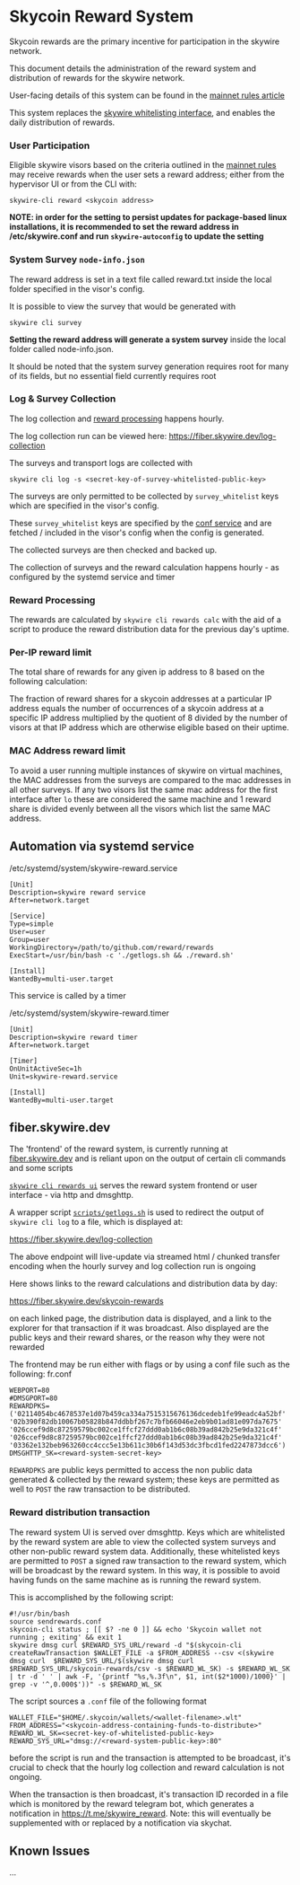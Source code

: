 # Skycoin Reward System

Skycoin rewards are the primary incentive for participation in the skywire network.

This document details the administration of the reward system and distribution of rewards for the skywire network.

User-facing details of this system can be found in the [mainnet rules article](mainnet_rules.md)

This system replaces the [skywire whitelisting interface](https://whitelist.skycoin.com), and enables the daily distribution of rewards.

### User Participation

Eligible skywire visors based on the criteria outlined in the [mainnet rules](mainnet_rules.md) may receive rewards when the user sets a reward address; either from the hypervisor UI or from the CLI with:

```
skywire-cli reward <skycoin address>
```

**NOTE: in order for the setting to persist updates for package-based linux installations, it is recommended to set the reward address in /etc/skywire.conf and run `skywire-autoconfig` to update the setting**

### System Survey `node-info.json`

The reward address is set in a text file called reward.txt inside the local folder specified in the visor's config.

It is possible to view the survey that would be generated with

```
skywire cli survey
```

**Setting the reward address will generate a system survey** inside the local folder called node-info.json.

It should be noted that the system survey generation requires root for many of its fields, but no essential field currently requires root


### Log & Survey Collection

The log collection and [reward processing](#reward-processing) happens hourly.

The log collection run can be viewed here:
https://fiber.skywire.dev/log-collection

The surveys and transport logs are collected with

```
skywire cli log -s <secret-key-of-survey-whitelisted-public-key>
```

The surveys are only permitted to be collected by `survey_whitelist` keys which are specified in the visor's config.

These `survey_whitelist` keys are specified by the [conf service](https://conf.skywwire.skycoin.com) and are fetched / included in the visor's config when the config is generated.

The collected surveys are then checked and backed up.

The collection of surveys and the reward calculation happens hourly - as configured by the systemd service and timer

### Reward Processing

The rewards are calculated by `skywire cli rewards calc` with the aid of a script to produce the reward distribution data for the previous day's uptime.

### Per-IP reward limit

The total share of rewards for any given ip address to 8 based on the following calculation:

The fraction of reward shares for a skycoin addresses at a particular IP address equals the number of occurrences of a skycoin address at a specific IP address multiplied by the quotient of 8 divided by the number of visors at that IP address which are otherwise eligible based on their uptime.

### MAC Address reward limit

To avoid a user running multiple instances of skywire on virtual machines, the MAC addresses from the surveys are compared to the mac addresses in all other surveys. If any two visors list the same mac address for the first interface after `lo` these are considered the same machine and 1 reward share is divided evenly between all the visors which list the same MAC address.


## Automation via systemd service

/etc/systemd/system/skywire-reward.service
```
[Unit]
Description=skywire reward service
After=network.target

[Service]
Type=simple
User=user
Group=user
WorkingDirectory=/path/to/github.com/reward/rewards
ExecStart=/usr/bin/bash -c './getlogs.sh && ./reward.sh'

[Install]
WantedBy=multi-user.target

```

This service is called by a timer

/etc/systemd/system/skywire-reward.timer
```
[Unit]
Description=skywire reward timer
After=network.target

[Timer]
OnUnitActiveSec=1h
Unit=skywire-reward.service

[Install]
WantedBy=multi-user.target

```


## fiber.skywire.dev

The 'frontend' of the reward system, is currently running at [fiber.skywire.dev](https://fiber.skywire.dev) and is reliant upon on the output of certain cli commands and some scripts

[`skywire cli rewards ui`](cmd/skywire-cli/commands/rewards/ui.go) serves the reward system frontend or user interface - via http and dmsghttp.

A wrapper script [`scripts/getlogs.sh`](scripts/getlogs.sh) is used to redirect the output of `skywire cli log` to a file, which is displayed at:

https://fiber.skywire.dev/log-collection

The above endpoint will live-update via streamed html / chunked transfer encoding when the hourly survey and log collection run is ongoing

Here shows links to the reward calculations and distribution data by day:

https://fiber.skywire.dev/skycoin-rewards

on each linked page, the distribution data is displayed, and a link to the explorer for that transaction if it was broadcast. Also displayed are the public keys and their reward shares, or the reason why they were not rewarded

The frontend may be run either with flags or by using a conf file such as the following:
fr.conf
```
WEBPORT=80
#DMSGPORT=80
REWARDPKS=('02114054bc4678537e1d07b459ca334a7515315676136dcedeb1fe99eadc4a52bf' '02b390f82db10067b05828b847ddbbf267c7bfb66046e2eb9b01ad81e097da7675' '026ccef9d8c87259579bc002ce1ffcf27ddd0ab1b6c08b39ad842b25e9da321c4f' '026ccef9d8c87259579bc002ce1ffcf27ddd0ab1b6c08b39ad842b25e9da321c4f' '03362e132beb963260cc4ccc5e13b611c30b6f143d53dc3fbcd1fed2247873dcc6')
DMSGHTTP_SK=<reward-system-secret-key>

```

`REWARDPKS` are public keys permitted to access the non public data generated & collected by the reward system; these keys are permitted as well to `POST` the raw transaction to be distributed.

### Reward distribution transaction

The reward system UI is served over dmsghttp. Keys which are whitelisted by the reward system are able to view the collected system surveys and other non-public reward system data. Additionally, these whitelisted keys are permitted to `POST` a signed raw transaction to the reward system, which will be broadcast by the reward system. In this way, it is possible to avoid having funds on the same machine as is running the reward system.

This is accomplished by the following script:

```
#!/usr/bin/bash
source sendrewards.conf
skycoin-cli status ; [[ $? -ne 0 ]] && echo 'Skycoin wallet not running ; exiting' && exit 1
skywire dmsg curl $REWARD_SYS_URL/reward -d "$(skycoin-cli createRawTransaction $WALLET_FILE -a $FROM_ADDRESS --csv <(skywire dmsg curl  $REWARD_SYS_URL/$(skywire dmsg curl $REWARD_SYS_URL/skycoin-rewards/csv -s $REWARD_WL_SK) -s $REWARD_WL_SK | tr -d ' ' | awk -F, '{printf "%s,%.3f\n", $1, int($2*1000)/1000}' |  grep -v '^,0.000$'))" -s $REWARD_WL_SK
```

The script sources a `.conf` file of the following format

```
WALLET_FILE="$HOME/.skycoin/wallets/<wallet-filename>.wlt"
FROM_ADDRESS="<skycoin-address-containing-funds-to-distribute>"
REWARD_WL_SK=<secret-key-of-whitelisted-public-key>
REWARD_SYS_URL="dmsg://<reward-system-public-key>:80"
```

before the script is run and the transaction is attempted to be broadcast, it's crucial to check that the hourly log collection and reward calculation is not ongoing.


When the transaction is then broadcast, it's transaction ID recorded in a file which is monitored by the reward telegram bot, which generates a notification in https://t.me/skywire_reward. Note: this will eventually be supplemented with or replaced by a notification via skychat.


## Known Issues

...
